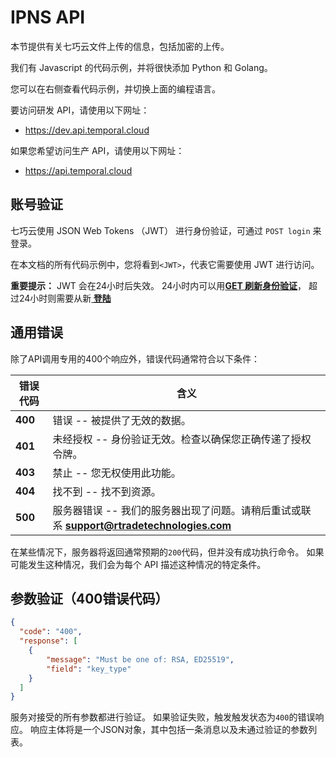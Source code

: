 # IPNS API

本节提供有关七巧云文件上传的信息，包括加密的上传。

我们有 Javascript 的代码示例，并将很快添加 Python 和 Golang。

您可以在右侧查看代码示例，并切换上面的编程语言。

要访问研发 API，请使用以下网址：

* https://dev.api.temporal.cloud

如果您希望访问生产 API，请使用以下网址：

* https://api.temporal.cloud

## 账号验证

七巧云使用 JSON Web Tokens （JWT） 进行身份验证，可通过 `POST login`  来登录。

在本文档的所有代码示例中，您将看到`<JWT>`，代表它需要使用 JWT 进行访问。

<aside class="success">
<b>重要提示：</b>
  JWT 会在24小时后失效。
  24小时内可以用<b><a href="/account.html#get-refreshed-auth-token">GET 刷新身份验证</a></b>，
  超过24小时则需要从新<b><a href="/account.html#post-login"> 登陆</a></b>
</aside>

## 通用错误

除了API调用专用的400个响应外，错误代码通常符合以下条件：

错误代码      |  含义
---------- | -------
<b> 400 </b> |错误 -- 被提供了无效的数据。
<b> 401 </b> |未经授权 -- 身份验证无效。检查以确保您正确传递了授权令牌。
<b> 403 </b> |禁止 -- 您无权使用此功能。
<b> 404 </b> |找不到 -- 找不到资源。
<b> 500 </b> |服务器错误 -- 我们的服务器出现了问题。请稍后重试或联系 <b>support@rtradetechnologies.com</b>

在某些情况下，服务器将返回通常预期的`200`代码，但并没有成功执行命令。
如果可能发生这种情况，我们会为每个 API 描述这种情况的特定条件。

## 参数验证（400错误代码）

```json
{
  "code": "400",
  "response": [
    {
        "message": "Must be one of: RSA, ED25519",
        "field": "key_type"
    }
  ]
}
```

服务对接受的所有参数都进行验证。 如果验证失败，触发触发状态为`400`的错误响应。 响应主体将是一个JSON对象，其中包括一条消息以及未通过验证的参数列表。
